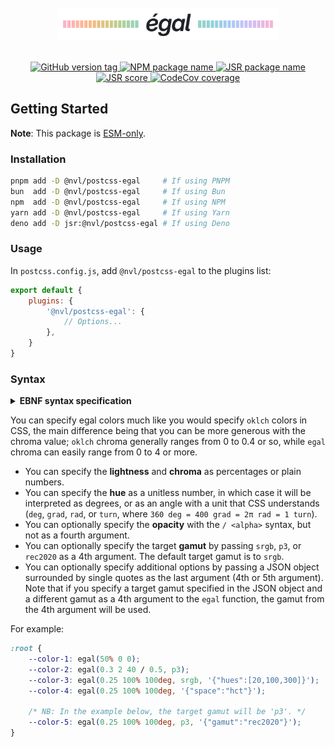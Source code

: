 <br>
<div align="center">
<picture>
    <source media="(prefers-color-scheme: dark)" srcset="https://raw.githubusercontent.com/nvlang/egal/main/res/logotype-dark.svg">
    <source media="(prefers-color-scheme: light)" srcset="https://raw.githubusercontent.com/nvlang/egal/main/res/logotype-light.svg">
    <img alt="Logotype" src="https://raw.githubusercontent.com/nvlang/egal/main/res/logotype-light.svg" width="70%">
</picture>
<br>
<br>
<div>

[
<picture>
    <source media="(prefers-color-scheme: dark)" srcset="https://img.shields.io/github/v/tag/nvlang/egal?style=flat-square&logo=GitHub&logoColor=a3acb7&label=&labelColor=21262d&color=21262d&filter=@nvl/postcss-egal@*">
    <source media="(prefers-color-scheme: light)" srcset="https://img.shields.io/github/v/tag/nvlang/egal?style=flat-square&logo=GitHub&logoColor=24292f&label=&labelColor=eaeef2&color=eaeef2&filter=@nvl/postcss-egal@*">
    <img alt="GitHub version tag" src="https://img.shields.io/github/v/tag/nvlang/egal?style=flat-square&logo=GitHub&logoColor=24292f&label=&labelColor=eaeef2&color=eaeef2&filter=@nvl/postcss-egal@*">
</picture>
](https://github.com/nvlang/egal)
[
<picture>
    <source media="(prefers-color-scheme: dark)" srcset="https://img.shields.io/badge/@nvl/postcss--egal-_?style=flat-square&logo=npm&logoColor=a3acb7&labelColor=21262d&color=21262d&logoSize=auto)">
    <source media="(prefers-color-scheme: light)" srcset="https://img.shields.io/badge/@nvl/postcss--egal-_?style=flat-square&logo=npm&logoColor=24292f&labelColor=eaeef2&color=eaeef2&logoSize=auto)">
    <img alt="NPM package name" src="https://img.shields.io/badge/@nvl/postcss--egal-_?style=flat-square&logo=npm&logoColor=24292f&labelColor=eaeef2&color=eaeef2&logoSize=auto)">
</picture>
](https://npmjs.com/@nvl/postcss-egal)
[
<picture>
    <source media="(prefers-color-scheme: dark)" srcset="https://img.shields.io/badge/@nvl/postcss--egal-_?style=flat-square&labelColor=21262d&color=21262d&logo=jsr&logoColor=a3acb7&logoSize=auto">
    <source media="(prefers-color-scheme: light)" srcset="https://img.shields.io/badge/@nvl/postcss--egal-_?style=flat-square&labelColor=eaeef2&color=eaeef2&logo=jsr&logoColor=24292f&logoSize=auto">
    <img alt="JSR package name" src="https://img.shields.io/badge/@nvl/postcss--egal-_?style=flat-square&labelColor=eaeef2&color=eaeef2&logo=jsr&logoColor=24292f&logoSize=auto">
</picture>
](https://jsr.io/@nvl/postcss-egal)
[
<picture>
    <source media="(prefers-color-scheme: dark)" srcset="https://jsr.io/badges/@nvl/postcss-egal/score?style=flat-square&labelColor=21262d&color=21262d&logoColor=a3acb7">
    <source media="(prefers-color-scheme: light)" srcset="https://jsr.io/badges/@nvl/postcss-egal/score?style=flat-square&labelColor=eaeef2&color=eaeef2&logoColor=24292f">
    <img alt="JSR score" src="https://jsr.io/badges/@nvl/postcss-egal/score?style=flat-square&labelColor=eaeef2&color=eaeef2&logoColor=24292f">
</picture>
](https://jsr.io/@nvl/postcss-egal)
[
<picture>
    <source media="(prefers-color-scheme: dark)" srcset="https://img.shields.io/codecov/c/github/nvlang/egal?flag=postcss-egal&style=flat-square&logo=codecov&label=&logoColor=a3acb7&labelColor=21262d&color=21262d">
    <source media="(prefers-color-scheme: light)" srcset="https://img.shields.io/codecov/c/github/nvlang/egal?flag=postcss-egal&style=flat-square&logo=codecov&label=&logoColor=24292f&labelColor=eaeef2&color=eaeef2">
    <img alt="CodeCov coverage" src="https://img.shields.io/codecov/c/github/nvlang/egal?flag=postcss-egal&style=flat-square&logo=codecov&label=&logoColor=24292f&labelColor=eaeef2&color=eaeef2">
</picture>
](https://codecov.io/gh/nvlang/egal)

</div>
</div>

## Getting Started

**Note**: This package is [ESM-only].

### Installation

```sh
pnpm add -D @nvl/postcss-egal     # If using PNPM
bun  add -D @nvl/postcss-egal     # If using Bun
npm  add -D @nvl/postcss-egal     # If using NPM
yarn add -D @nvl/postcss-egal     # If using Yarn
deno add -D jsr:@nvl/postcss-egal # If using Deno
```

### Usage

In `postcss.config.js`, add `@nvl/postcss-egal` to the plugins list:

```js
export default {
    plugins: {
        '@nvl/postcss-egal': {
            // Options...
        },
    }
}
```

### Syntax

<details>
<summary><b>EBNF syntax specification</b></summary>
<p></p>

```ebnf
egal ::=
    "egal("                                     ,
        lightness , ' ' , chroma , ' ' , hue    ,
        [ ' / ' alpha ]                         ,
        [ ( ',' | ' ' ) , gamut ]               ,
        [ ( ',' | ' ' ) , "'" , options , "'" ] ,
    ')'                                         ;

lightness   ::= number | 'none' | percentage    ;
chroma      ::= number | 'none' | percentage    ;
hue         ::= number | 'none' | angle         ;
alpha       ::= number | 'none'                 ;
gamut       ::= 'srgb' | 'p3' | 'rec2020'       ;
percentage  ::= number , ( '%' )                ;
angle       ::= number , angle_unit             ;
angle_unit  ::= 'deg' | 'rad' | 'grad' | 'turn' ;
options     ::= '{' , json_contents , '}'       ; (* JSON object *)
```

</details>

You can specify egal colors much like you would specify `oklch` colors in CSS,
the main difference being that you can be more generous with the chroma value;
`oklch` chroma generally ranges from 0 to 0.4 or so, while `egal` chroma can
easily range from 0 to 4 or more.

-   You can specify the **lightness** and **chroma** as percentages or plain numbers.
-   You can specify the **hue** as a unitless number, in which case it will be
    interpreted as degrees, or as an angle with a unit that CSS understands
    (`deg`, `grad`, `rad`, or `turn`, where
    `360 deg = 400 grad = 2π rad = 1 turn`).
-   You can optionally specify the **opacity** with the `/ <alpha>` syntax, but
    not as a fourth argument.
-   You can optionally specify the target **gamut** by passing `srgb`, `p3`, or
    `rec2020` as a 4th argument. The default target gamut is to `srgb`.
-   You can optionally specify additional options by passing a JSON object
    surrounded by single quotes as the last argument (4th or 5th argument). Note
    that if you specify a target gamut specified in the JSON object and a
    different gamut as a 4th argument to the `egal` function, the gamut from the
    4th argument will be used.

For example:

```css
:root {
    --color-1: egal(50% 0 0);
    --color-2: egal(0.3 2 40 / 0.5, p3);
    --color-3: egal(0.25 100% 100deg, srgb, '{"hues":[20,100,300]}');
    --color-4: egal(0.25 100% 100deg, '{"space":"hct"}');

    /* NB: In the example below, the target gamut will be 'p3'. */
    --color-5: egal(0.25 100% 100deg, p3, '{"gamut":"rec2020"}');
}
```

[ESM-only]: https://gist.github.com/sindresorhus/a39789f98801d908bbc7ff3ecc99d99c
